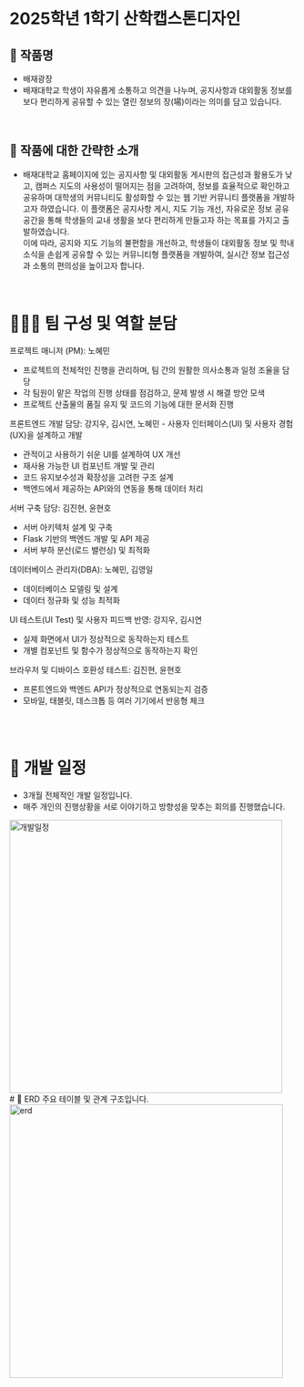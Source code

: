 # 2025학년 1학기 산학캡스톤디자인 

## 🔖 작품명
- 배재광장
- 배재대학교 학생이 자유롭게 소통하고 의견을 나누며, 공지사항과 대외활동 정보를 보다 편리하게 공유할 수 있는 열린 정보의 장(場)이라는 의미를 담고 있습니다.

<br>

## 📑 작품에 대한 간략한 소개
- 배재대학교 홈페이지에 있는 공지사항 및 대외활동 게시판의 접근성과 활용도가 낮고, 캠퍼스 지도의 사용성이 떨어지는 점을 고려하여, 정보를 효율적으로 확인하고 공유하며 대학생의 커뮤니티도 활성화할 수 있는 웹 기반 커뮤니티 플랫폼을 개발하고자 하였습니다. 이 플랫폼은 공지사항 게시, 지도 기능 개선, 자유로운 정보 공유 공간을 통해 학생들의 교내 생활을 보다 편리하게 만들고자 하는 목표를 가지고 출발하였습니다.  
이에 따라, 공지와 지도 기능의 불편함을 개선하고, 학생들이 대외활동 정보 및 학내 소식을 손쉽게 공유할 수 있는 커뮤니티형 플랫폼을 개발하여, 실시간 정보 접근성과 소통의 편의성을 높이고자 합니다.

<br>

# 👨🏻‍💻 팀 구성 및 역할 분담

프로젝트 매니저 (PM): 노혜민 
- 프로젝트의 전체적인 진행을 관리하며, 팀 간의 원활한 의사소통과 일정 조율을 담당 
- 각 팀원이 맡은 작업의 진행 상태를 점검하고, 문제 발생 시 해결 방안 모색 
- 프로젝트 산출물의 품질 유지 및 코드의 기능에 대한 문서화 진행

프론트엔드 개발 담당: 강지우, 김시연, 노혜민 - 사용자 인터페이스(UI) 및 사용자 경험(UX)을 설계하고 개발 
- 관적이고 사용하기 쉬운 UI를 설계하여 UX 개선
- 재사용 가능한 UI 컴포넌트 개발 및 관리
- 코드 유지보수성과 확장성을 고려한 구조 설계
- 백엔드에서 제공하는 API와의 연동을 통해 데이터 처리

서버 구축 담당: 김진현, 윤현호
- 서버 아키텍처 설계 및 구축
- Flask 기반의 백엔드 개발 및 API 제공
- 서버 부하 분산(로드 밸런싱) 및 최적화

데이터베이스 관리자(DBA): 노혜민, 김영일
- 데이터베이스 모델링 및 설계
- 데이터 정규화 및 성능 최적화

UI 테스트(UI Test) 및 사용자 피드백 반영: 강지우, 김시연
- 실제 화면에서 UI가 정상적으로 동작하는지 테스트
- 개별 컴포넌트 및 함수가 정상적으로 동작하는지 확인

브라우저 및 디바이스 호환성 테스트: 김진현, 윤현호
- 프론트엔드와 백엔드 API가 정상적으로 연동되는지 검증
- 모바일, 태블릿, 데스크톱 등 여러 기기에서 반응형 체크

<br><br>

# 📅 개발 일정

- 3개월 전체적인 개발 일정입니다. 
- 매주 개인의 진행상황을 서로 이야기하고 방향성을 맞추는 회의를 진행했습니다.

<img width="479" alt="개발일정" src="https://github.com/user-attachments/assets/09abe608-491e-46f4-8847-c4bc91c4b7bb" />

<br>
# 🔎 ERD 
주요 테이블 및 관계 구조입니다. 

<img width="480" alt="erd" src="https://github.com/user-attachments/assets/7b940c5d-2800-4448-818e-350c07254973" />

<br><br>















